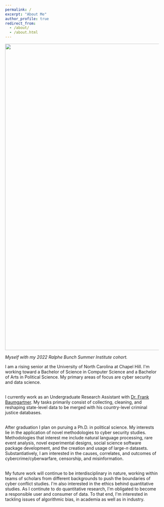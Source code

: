 ```yaml
---
permalink: /
excerpt: "About Me"
author_profile: true
redirect_from: 
  - /about/
  - /about.html
---
```


<center><img src="../images/RBSI_2022.jpg" width="1000"/></center>

*Myself with my 2022 Ralphe Bunch Summer Institute cohort.*

I am a rising senior at the University of North Carolina at Chapel Hill. I'm working toward a Bachelor of Science in Computer Science and a Bachelor of Arts in Political Science. My primary areas of focus are cyber security and data science. <br> <br>

I currently work as an Undergraduate Research Assistant with [Dr. Frank Baumgartner](https://fbaum.unc.edu/). My tasks primarily consist of collecting, cleaning, and reshaping state-level data to be merged with his country-level criminal justice databases. <br> <br>

After graduation I plan on puruing a Ph.D. in political science. My interests lie in the application of novel methodologies to cyber security studies. Methodologies that interest me include natural language processing, rare event analysis, novel experimental designs, social science software package development, and the creation and usage of large-$n$ datasets. Substantiatively, I am interested in the causes, correlates, and outcomes of cybercrime/cyberwarfare, censorship, and misinformation.<br><br> 

My future work will continue to be interdisciplinary in nature, working within teams of scholars from different backgrounds to push the boundaries of cyber conflict studies. I'm also interested in the ethics behind quantitative studies. As I continute to do quantitative research, I'm obligated to become a responsible user and consumer of data. To that end, I'm interested in tackling issues of algorithmic bias, in academia as well as in industry.
